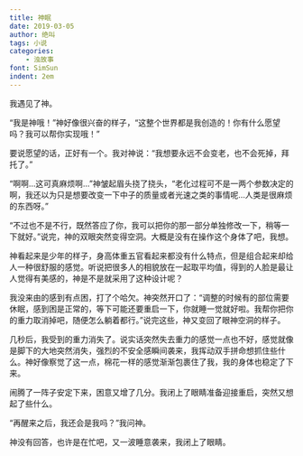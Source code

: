 ```yaml
---
title: 神眠
date: 2019-03-05
author: 绝叫
tags: 小说
categories:
    - 浊故事
font: SimSun
indent: 2em
---
```

我遇见了神。

“我是神哦！”神好像很兴奋的样子，“这整个世界都是我创造的！你有什么愿望吗？我可以帮你实现哦！”

要说愿望的话，正好有一个。我对神说：“我想要永远不会变老，也不会死掉，拜托了。”

“啊啊…这可真麻烦啊…”神皱起眉头挠了挠头，“老化过程可不是一两个参数决定的啊，我还以为只是想要改变一下中子的质量或者光速之类的事情呢…人类是很麻烦的东西呀。”

“不过也不是不行，既然答应了你，我可以把你的那一部分单独修改一下，稍等一下就好。”说完，神的双眼突然变得空洞。大概是没有在操作这个身体了吧，我想。

神看起来是少年的样子，身高体重五官看起来都没有什么特点，但是组合起来却给人一种很舒服的感觉。听说把很多人的相貌放在一起取平均值，得到的人脸是最让人觉得有美感的，神是不是就采用了这种设计呢？

我没来由的感到有点困，打了个哈欠。神突然开口了：“调整的时候有的部位需要休眠，感到困是正常的，等下可能还要重启一下，你就睡一觉就好啦。我帮你把你的重力取消掉吧，随便怎么躺着都行。”说完这些，神又变回了眼神空洞的样子。

几秒后，我受到的重力消失了。说实话突然失去重力的感觉一点也不好，感觉就像是脚下的大地突然消失，强烈的不安全感瞬间袭来，我挥动双手拼命想抓住些什么。神好像察觉了这一点，棉花一样的感觉渐渐包裹住了我，我的身体也稳定了下来。

闹腾了一阵子安定下来，困意又增了几分。我闭上了眼睛准备迎接重启，突然又想起了些什么。

“再醒来之后，我还会是我吗？”我问神。

神没有回答，也许是在忙吧，又一波睡意袭来，我闭上了眼睛。
